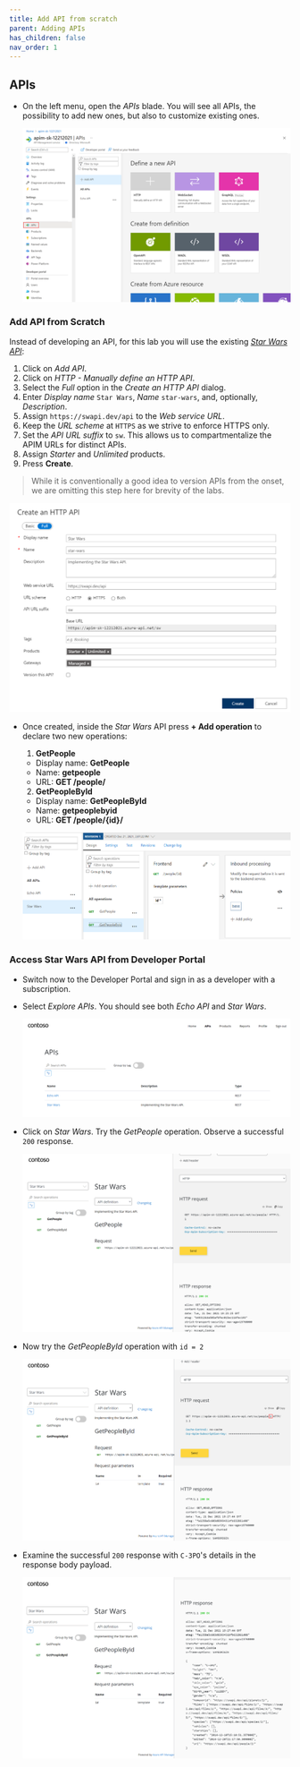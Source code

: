```yaml
---
title: Add API from scratch
parent: Adding APIs
has_children: false
nav_order: 1
---
```



## APIs

- On the left menu, open the *APIs* blade. You will see all APIs, the possibility to add new ones, but also to customize existing ones.

  ![APIM APIs](../../assets/images/apim-apis.png)

### Add API from Scratch

Instead of developing an API, for this lab you will use the existing [*Star Wars API*](https://swapi.dev):

1) Click on *Add API*.  
2) Click on *HTTP - Manually define an HTTP API*.  
3) Select the *Full* option in the *Create an HTTP API* dialog.  
4) Enter *Display name* `Star Wars`, *Name* `star-wars`, and, optionally, *Description*.  
5) Assign `https://swapi.dev/api` to the *Web service URL*.  
6) Keep the *URL scheme* at `HTTPS` as we strive to enforce HTTPS only.  
7) Set the *API URL suffix* to `sw`. This allows us to compartmentalize the APIM URLs for distinct APIs.  
8) Assign *Starter* and *Unlimited* products.  
9) Press **Create**.  

  > While it is conventionally a good idea to version APIs from the onset, we are omitting this step here for brevity of the labs.

  ![APIM Add Blank API](../../assets/images/apim-add-blank-api.png)

- Once created, inside the *Star Wars* API press **+ Add operation** to declare two new operations:

  1) **GetPeople**  
    - Display name: **GetPeople**  
    - Name: **getpeople**  
    - URL: **GET /people/**  

  2) **GetPeopleById**  
    - Display name: **GetPeopleById**  
    - Name: **getpeoplebyid**  
    - URL: **GET /people/{id}/**  

  ![APIM Star Wars API Add Operation](../../assets/images/apim-star-wars-api-add-operation.png)

### Access Star Wars API from Developer Portal

- Switch now to the Developer Portal and sign in as a developer with a subscription. 
- Select *Explore APIs*. You should see both *Echo API* and *Star Wars*.

  ![APIM Developer Portal Echo & Star Wars APIs](../../assets/images/apim-developer-portal-apis-echo-star-wars.png)

- Click on *Star Wars*. Try the *GetPeople* operation. Observe a successful `200` response.

  ![APIM Developer Portal Star Wars Try It](../../assets/images/apim-developer-portal-star-wars-try-it-1.png)

- Now try the *GetPeopleById* operation with `id = 2`

  ![APIM Developer Portal Star Wars Try It](../../assets/images/apim-developer-portal-star-wars-try-it-2.png)

- Examine the successful `200` response with `C-3PO`'s details in the response body payload.
  
  ![APIM Developer Portal Star Wars Try It](../../assets/images/apim-developer-portal-star-wars-try-it-3.png)
